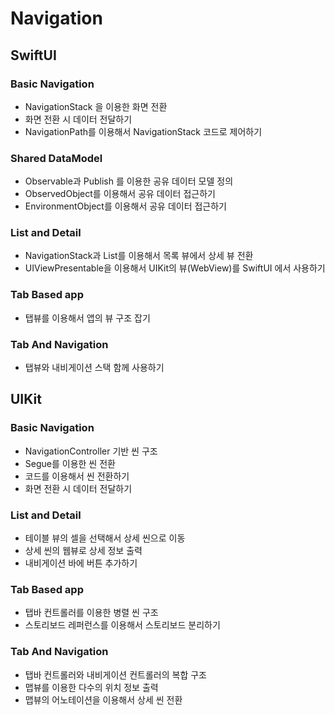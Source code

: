 # Navigation

## SwiftUI

### Basic Navigation

- NavigationStack 을 이용한 화면 전환
- 화면 전환 시 데이터 전달하기
- NavigationPath를 이용해서 NavigationStack 코드로 제어하기

### Shared DataModel

- Observable과 Publish 를 이용한 공유 데이터 모델 정의
- ObservedObject를 이용해서 공유 데이터 접근하기
- EnvironmentObject를 이용해서 공유 데이터 접근하기

### List and Detail

- NavigationStack과 List를 이용해서 목록 뷰에서 상세 뷰 전환
- UIViewPresentable을 이용해서 UIKit의 뷰(WebView)를 SwiftUI 에서 사용하기

### Tab Based app

- 탭뷰를 이용해서 앱의 뷰 구조 잡기

### Tab And Navigation

- 탭뷰와 내비게이션 스택 함께 사용하기


## UIKit

### Basic Navigation

- NavigationController 기반 씬 구조
- Segue를 이용한 씬 전환
- 코드를 이용해서 씬 전환하기
- 화면 전환 시 데이터 전달하기

### List and Detail

- 테이블 뷰의 셀을 선택해서 상세 씬으로 이동
- 상세 씬의 웹뷰로 상세 정보 출력
- 내비게이션 바에 버튼 추가하기

### Tab Based app

- 탭바 컨트롤러를 이용한 병렬 씬 구조
- 스토리보드 레퍼런스를 이용해서 스토리보드 분리하기

### Tab And Navigation

- 탭바 컨트롤러와 내비게이션 컨트롤러의 복합 구조
- 맵뷰를 이용한 다수의 위치 정보 출력
- 맵뷰의 어노테이션을 이용해서 상세 씬 전환